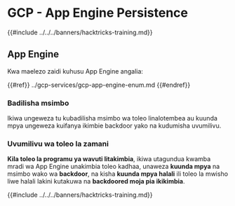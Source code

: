 # GCP - App Engine Persistence

{{#include ../../../banners/hacktricks-training.md}}

## App Engine

Kwa maelezo zaidi kuhusu App Engine angalia:

{{#ref}}
../gcp-services/gcp-app-engine-enum.md
{{#endref}}

### Badilisha msimbo

Ikiwa ungeweza tu kubadilisha msimbo wa toleo linalotembea au kuunda mpya ungeweza kuifanya ikimbie backdoor yako na kudumisha uvumilivu.

### Uvumilivu wa toleo la zamani

**Kila toleo la programu ya wavuti litakimbia**, ikiwa utagundua kwamba mradi wa App Engine unakimbia toleo kadhaa, unaweza **kuunda mpya** na msimbo wako wa **backdoor**, na kisha **kuunda mpya halali** ili toleo la mwisho liwe halali lakini kutakuwa na **backdoored moja pia ikikimbia**.

{{#include ../../../banners/hacktricks-training.md}}
